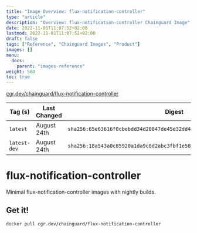 ```yaml
---
title: "Image Overview: flux-notification-controller"
type: "article"
description: "Overview: flux-notification-controller Chainguard Image"
date: 2022-11-01T11:07:52+02:00
lastmod: 2022-11-01T11:07:52+02:00
draft: false
tags: ["Reference", "Chainguard Images", "Product"]
images: []
menu:
  docs:
    parent: "images-reference"
weight: 500
toc: true
---
```


[cgr.dev/chainguard/flux-notification-controller](https://github.com/chainguard-images/images/tree/main/images/flux-notification-controller)

| Tag (s)       | Last Changed | Digest                                                                    |
|---------------|--------------|---------------------------------------------------------------------------|
|  `latest`     | August 24th  | `sha256:65e63616f0cbebdd34d20847de45e32dd4cc7c8ffda5456886f2268c2de1edc5` |
|  `latest-dev` | August 24th  | `sha256:18a543a0c85920a1da9c8d2abc3fbf1e5804f7e2c5537249d95938541af26b8b` |

# flux-notification-controller

Minimal flux-notification-controller images with nightly builds.

## Get it!

```shell
docker pull cgr.dev/chainguard/flux-notification-controller
```
